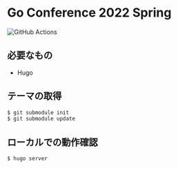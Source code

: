 # Go Conference 2022 Spring

![GitHub Actions](https://github.com/GoCon/2022spring/actions/workflows/ci.yml/badge.svg?branch=main)

## 必要なもの

* Hugo

## テーマの取得

```sh
$ git submodule init
$ git submodule update
```

## ローカルでの動作確認

```sh
$ hugo server
```
